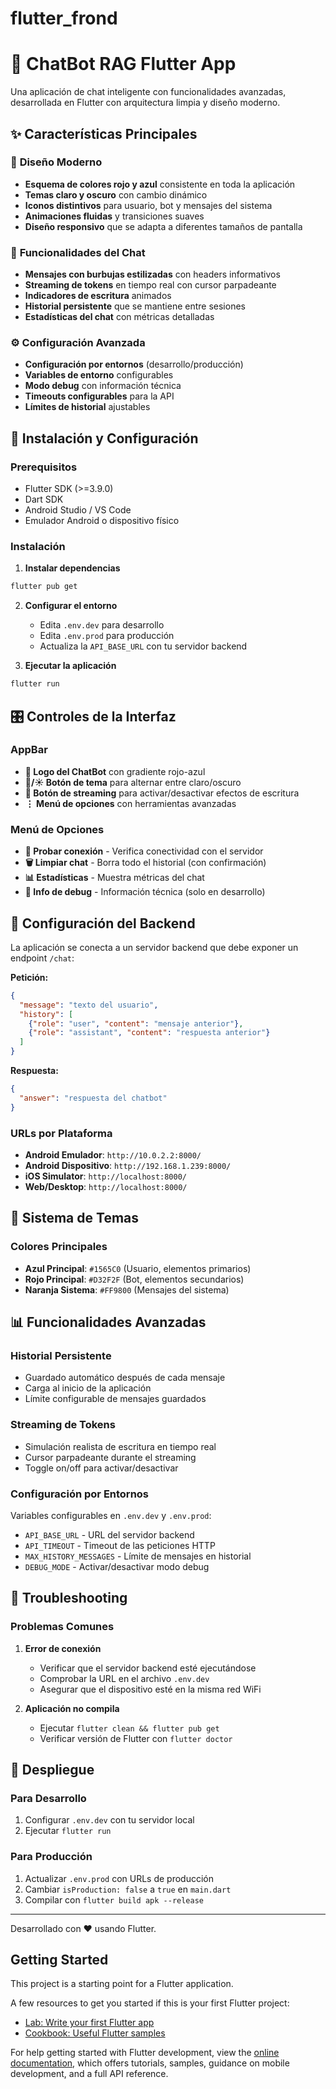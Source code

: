 # flutter_frond

# 🤖 ChatBot RAG Flutter App

Una aplicación de chat inteligente con funcionalidades avanzadas, desarrollada en Flutter con arquitectura limpia y diseño moderno.

## ✨ Características Principales

### 🎨 **Diseño Moderno**
- **Esquema de colores rojo y azul** consistente en toda la aplicación
- **Temas claro y oscuro** con cambio dinámico
- **Iconos distintivos** para usuario, bot y mensajes del sistema
- **Animaciones fluidas** y transiciones suaves
- **Diseño responsivo** que se adapta a diferentes tamaños de pantalla

### 💬 **Funcionalidades del Chat**
- **Mensajes con burbujas estilizadas** con headers informativos
- **Streaming de tokens** en tiempo real con cursor parpadeante
- **Indicadores de escritura** animados
- **Historial persistente** que se mantiene entre sesiones
- **Estadísticas del chat** con métricas detalladas

### ⚙️ **Configuración Avanzada**
- **Configuración por entornos** (desarrollo/producción)
- **Variables de entorno** configurables
- **Modo debug** con información técnica
- **Timeouts configurables** para la API
- **Límites de historial** ajustables

## 🚀 Instalación y Configuración

### Prerequisitos
- Flutter SDK (>=3.9.0)
- Dart SDK
- Android Studio / VS Code
- Emulador Android o dispositivo físico

### Instalación

1. **Instalar dependencias**
```bash
flutter pub get
```

2. **Configurar el entorno**
   - Edita `.env.dev` para desarrollo
   - Edita `.env.prod` para producción  
   - Actualiza la `API_BASE_URL` con tu servidor backend

3. **Ejecutar la aplicación**
```bash
flutter run
```

## 🎛️ Controles de la Interfaz

### AppBar
- **🤖 Logo del ChatBot** con gradiente rojo-azul
- **🌙/☀️ Botón de tema** para alternar entre claro/oscuro
- **📝 Botón de streaming** para activar/desactivar efectos de escritura
- **⋮ Menú de opciones** con herramientas avanzadas

### Menú de Opciones
- **📡 Probar conexión** - Verifica conectividad con el servidor
- **🗑️ Limpiar chat** - Borra todo el historial (con confirmación)
- **📊 Estadísticas** - Muestra métricas del chat
- **🐛 Info de debug** - Información técnica (solo en desarrollo)

## 🔧 Configuración del Backend

La aplicación se conecta a un servidor backend que debe exponer un endpoint `/chat`:

**Petición:**
```json
{
  "message": "texto del usuario",
  "history": [
    {"role": "user", "content": "mensaje anterior"},
    {"role": "assistant", "content": "respuesta anterior"}
  ]
}
```

**Respuesta:**
```json
{
  "answer": "respuesta del chatbot"
}
```

### URLs por Plataforma
- **Android Emulador**: `http://10.0.2.2:8000/`
- **Android Dispositivo**: `http://192.168.1.239:8000/`
- **iOS Simulator**: `http://localhost:8000/`
- **Web/Desktop**: `http://localhost:8000/`

## 🎨 Sistema de Temas

### Colores Principales
- **Azul Principal**: `#1565C0` (Usuario, elementos primarios)
- **Rojo Principal**: `#D32F2F` (Bot, elementos secundarios)
- **Naranja Sistema**: `#FF9800` (Mensajes del sistema)

## 📊 Funcionalidades Avanzadas

### Historial Persistente
- Guardado automático después de cada mensaje
- Carga al inicio de la aplicación
- Límite configurable de mensajes guardados

### Streaming de Tokens
- Simulación realista de escritura en tiempo real
- Cursor parpadeante durante el streaming
- Toggle on/off para activar/desactivar

### Configuración por Entornos
Variables configurables en `.env.dev` y `.env.prod`:
- `API_BASE_URL` - URL del servidor backend
- `API_TIMEOUT` - Timeout de las peticiones HTTP
- `MAX_HISTORY_MESSAGES` - Límite de mensajes en historial
- `DEBUG_MODE` - Activar/desactivar modo debug

## 🐛 Troubleshooting

### Problemas Comunes

1. **Error de conexión**
   - Verificar que el servidor backend esté ejecutándose
   - Comprobar la URL en el archivo `.env.dev`
   - Asegurar que el dispositivo esté en la misma red WiFi

2. **Aplicación no compila**
   - Ejecutar `flutter clean && flutter pub get`
   - Verificar versión de Flutter con `flutter doctor`

## 🚀 Despliegue

### Para Desarrollo
1. Configurar `.env.dev` con tu servidor local
2. Ejecutar `flutter run`

### Para Producción
1. Actualizar `.env.prod` con URLs de producción
2. Cambiar `isProduction: false` a `true` en `main.dart`
3. Compilar con `flutter build apk --release`

---

Desarrollado con ❤️ usando Flutter.

## Getting Started

This project is a starting point for a Flutter application.

A few resources to get you started if this is your first Flutter project:

- [Lab: Write your first Flutter app](https://docs.flutter.dev/get-started/codelab)
- [Cookbook: Useful Flutter samples](https://docs.flutter.dev/cookbook)

For help getting started with Flutter development, view the
[online documentation](https://docs.flutter.dev/), which offers tutorials,
samples, guidance on mobile development, and a full API reference.
